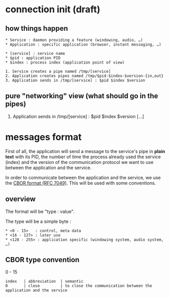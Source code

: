 # connection init (draft)

## how things happen

    * Service : daemon providing a feature (windowing, audio, …)
    * Application : specific application (browser, instant messaging, …)
    
    * [service] : service name
    * $pid : application PID
    * $index : process index (application point of view)

    1. Service creates a pipe named /tmp/[service]
    2. Application creates pipes named /tmp/$pid-$index-$version-{in,out}
    3. Application sends in /tmp/[service] : $pid $index $version

## pure "networking" view (what should go in the pipes)

1. Application sends in /tmp/[service] : $pid $index $version [...]

# messages format

First of all, the application will send a message to the service's pipe in **plain text** with its PID, the number of time the process already used the service (index) and the version of the communication protocol we want to use between the application and the service.

In order to communicate between the application and the service, we use the [CBOR format (RFC 7049)][cbor].
This will be used with some conventions.

## overview

The format will be "type : value".

The type will be a simple byte :

    * <0 - 15>   : control, meta data
    * <16 - 127> : later use
    * <128 - 255> : application specific (windowing system, audio system, …)

## CBOR type convention

0 - 15

    index   | abbreviation  | semantic
    0       | close         | to close the communication between the application and the service

[cbor]: https://tools.ietf.org/html/rfc7049
